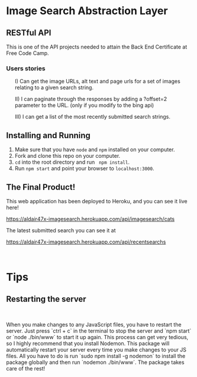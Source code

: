 <h1>Image Search Abstraction Layer</h1>

<h2>RESTful API</h2>

<p>This is one of the API projects needed to attain the Back End Certificate at Free Code Camp.</p>

<h3>Users stories</h3>
  <ol>I) Can get the image URLs, alt text and page urls for a set of images relating to a given search string.</ol>
  <ol>II) I can paginate through the responses by adding a ?offset=2 parameter to the URL. (only if you modify to the bing       api) </ol>
  <ol>III) I can get a list of the most recently submitted search strings.</ol>

## Installing and Running

1. Make sure that you have `node` and `npm` installed on your computer.
2. Fork and clone this repo on your computer.
3. `cd` into the root directory and run ` npm install`.
4. Run `npm start` and point your browser to `localhost:3000`.

<h2>The Final Product! </h2>

This web application has been deployed to Heroku, and you can see it live here! 

https://aldair47x-imagesearch.herokuapp.com/api/imagesearch/cats

The latest submitted search you can see it at 

https://aldair47x-imagesearch.herokuapp.com/api/recentsearchs

<br>

<h1>Tips</h1>
<h2>Restarting the server</h2>

<br>

<p>When you make changes to any JavaScript files, you have to restart the server. Just press `ctrl + c` in the terminal to stop the server and `npm start` or `node ./bin/www` to start it up again. This process can get very tedious, so I highly recommend that you install Nodemon. This package will automatically restart your server every time you make changes to your JS files. All you have to do is run `sudo npm install -g nodemon` to install the package globally and then run `nodemon ./bin/www`. The package takes care of the rest!</p>
